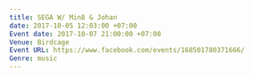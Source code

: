 ```yaml
---
title: SEGA W/ Min8 & Johan
date: 2017-10-05 12:03:00 +07:00
Event date: 2017-10-07 21:00:00 +07:00
Venue: Birdcage
Event URL: https://www.facebook.com/events/168501780371666/
Genre: music
---
```


